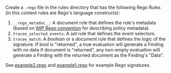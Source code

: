 Create a `.rego` file in the rules directory that has the following Rego Rules (in this context rules are Rego's language constructs):

1. `__rego_metadoc__`: A *document* rule that defines the rule's metadata (based on [WIP Rego convention](https://hackmd.io/@ZtQnh19kS26YiNlJLqKJnw/H1gAv5nB) for describing policy metadata).
2. `tracee_selected_events`: A *set* rule that defines the event selectors.
3. `tracee_match`: A *boolean* or a *document* rule that defines the logic of the signature. If bool is "returned", a true evaluation will generate a Finding with no data if document is "returned", any non-empty evaluation will generate a Finding with the returned document as the Finding's "Data".

See [example2.rego](https://github.com/aquasecurity/tracee/blob/main/tracee-rules/signatures/rego/examples/example2.rego) and [example1.rego](https://github.com/aquasecurity/tracee/blob/main/tracee-rules/signatures/rego/examples/example1.rego) for example Rego signatures.
